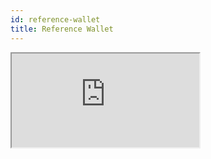 ```yaml
---
id: reference-wallet
title: Reference Wallet
---
```


<iframe src="https://demo-wallet.diem.com/login/" />

